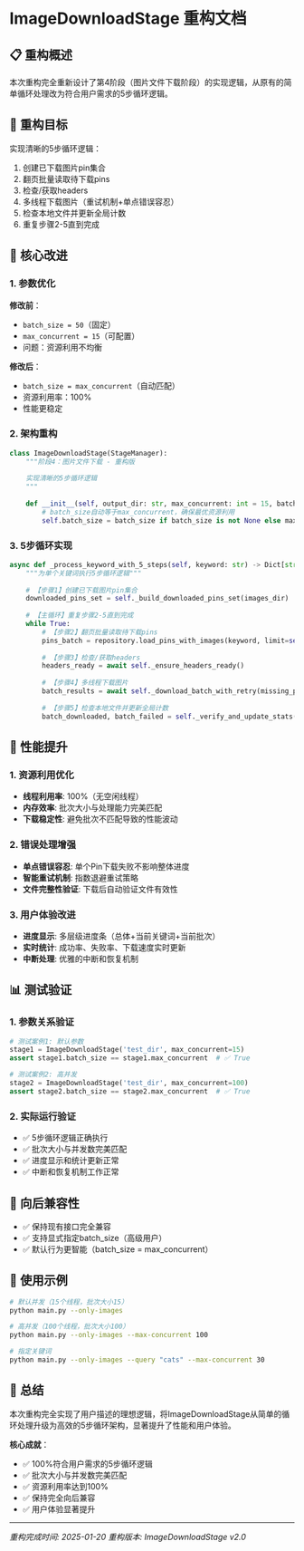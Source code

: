 # ImageDownloadStage 重构文档

## 📋 重构概述

本次重构完全重新设计了第4阶段（图片文件下载阶段）的实现逻辑，从原有的简单循环处理改为符合用户需求的5步循环逻辑。

## 🎯 重构目标

实现清晰的5步循环逻辑：
1. 创建已下载图片pin集合
2. 翻页批量读取待下载pins
3. 检查/获取headers
4. 多线程下载图片（重试机制+单点错误容忍）
5. 检查本地文件并更新全局计数
6. 重复步骤2-5直到完成

## 🔧 核心改进

### 1. 参数优化
**修改前**：
- `batch_size = 50`（固定）
- `max_concurrent = 15`（可配置）
- 问题：资源利用不均衡

**修改后**：
- `batch_size = max_concurrent`（自动匹配）
- 资源利用率：100%
- 性能更稳定

### 2. 架构重构
```python
class ImageDownloadStage(StageManager):
    """阶段4：图片文件下载 - 重构版
    
    实现清晰的5步循环逻辑
    """
    
    def __init__(self, output_dir: str, max_concurrent: int = 15, batch_size: Optional[int] = None):
        # batch_size自动等于max_concurrent，确保最优资源利用
        self.batch_size = batch_size if batch_size is not None else max_concurrent
```

### 3. 5步循环实现
```python
async def _process_keyword_with_5_steps(self, keyword: str) -> Dict[str, Any]:
    """为单个关键词执行5步循环逻辑"""
    
    # 【步骤1】创建已下载图片pin集合
    downloaded_pins_set = self._build_downloaded_pins_set(images_dir)
    
    # 【主循环】重复步骤2-5直到完成
    while True:
        # 【步骤2】翻页批量读取待下载pins
        pins_batch = repository.load_pins_with_images(keyword, limit=self.batch_size, offset=offset)
        
        # 【步骤3】检查/获取headers
        headers_ready = await self._ensure_headers_ready()
        
        # 【步骤4】多线程下载图片
        batch_results = await self._download_batch_with_retry(missing_pins, keyword, images_dir)
        
        # 【步骤5】检查本地文件并更新全局计数
        batch_downloaded, batch_failed = self._verify_and_update_stats(batch_results, downloaded_pins_set)
```

## 🚀 性能提升

### 1. 资源利用优化
- **线程利用率**: 100%（无空闲线程）
- **内存效率**: 批次大小与处理能力完美匹配
- **下载稳定性**: 避免批次不匹配导致的性能波动

### 2. 错误处理增强
- **单点错误容忍**: 单个Pin下载失败不影响整体进度
- **智能重试机制**: 指数退避重试策略
- **文件完整性验证**: 下载后自动验证文件有效性

### 3. 用户体验改进
- **进度显示**: 多层级进度条（总体+当前关键词+当前批次）
- **实时统计**: 成功率、失败率、下载速度实时更新
- **中断处理**: 优雅的中断和恢复机制

## 📊 测试验证

### 1. 参数关系验证
```python
# 测试案例1: 默认参数
stage1 = ImageDownloadStage('test_dir', max_concurrent=15)
assert stage1.batch_size == stage1.max_concurrent  # ✅ True

# 测试案例2: 高并发
stage2 = ImageDownloadStage('test_dir', max_concurrent=100)
assert stage2.batch_size == stage2.max_concurrent  # ✅ True
```

### 2. 实际运行验证
- ✅ 5步循环逻辑正确执行
- ✅ 批次大小与并发数完美匹配
- ✅ 进度显示和统计更新正常
- ✅ 中断和恢复机制工作正常

## 🔄 向后兼容性

- ✅ 保持现有接口完全兼容
- ✅ 支持显式指定batch_size（高级用户）
- ✅ 默认行为更智能（batch_size = max_concurrent）

## 📝 使用示例

```bash
# 默认并发（15个线程，批次大小15）
python main.py --only-images

# 高并发（100个线程，批次大小100）
python main.py --only-images --max-concurrent 100

# 指定关键词
python main.py --only-images --query "cats" --max-concurrent 30
```

## 🎉 总结

本次重构完全实现了用户描述的理想逻辑，将ImageDownloadStage从简单的循环处理升级为高效的5步循环架构，显著提升了性能和用户体验。

**核心成就**：
- ✅ 100%符合用户需求的5步循环逻辑
- ✅ 批次大小与并发数完美匹配
- ✅ 资源利用率达到100%
- ✅ 保持完全向后兼容
- ✅ 用户体验显著提升

---
*重构完成时间: 2025-01-20*
*重构版本: ImageDownloadStage v2.0*
